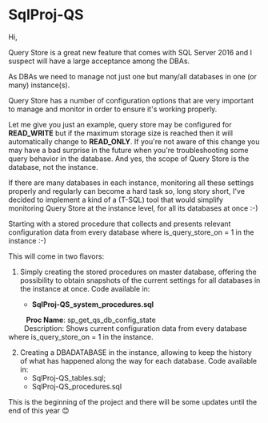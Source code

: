 # SqlProj-QS


Hi,

Query Store is a great new feature that comes with SQL Server 2016 and I suspect will have a large acceptance among the DBAs.

As DBAs we need to manage not just one but many/all databases in one (or many) instance(s). 

Query Store has a number of configuration options that are very important to manage and monitor in order to ensure it's working properly. 

Let me give you just an example, query store may be configured for **READ_WRITE** but if the maximum storage size is reached then it will automatically change to **READ_ONLY**. If you're not aware of this change you may have a bad surprise in the future when you're troubleshooting some query behavior in the database. And yes, the scope of Query Store is the database, not the instance.

If there are many databases in each instance, monitoring all these settings properly and regularly can become a hard task so, long story short, I've decided to implement a kind of a (T-SQL) tool that would simplify monitoring Query Store at the instance level, for all its databases at once :-)

Starting with a stored procedure that collects and presents relevant configuration data from every database where is_query_store_on = 1 in the instance :-)


This will come in two flavors:

1. Simply creating the stored procedures on master database, offering the possibility to obtain snapshots of the current settings for all databases in the instance at once. Code available in:

   - **SqlProj-QS_system_procedures.sql**  
     
   &nbsp;&nbsp;&nbsp;&nbsp;&nbsp;&nbsp; **Proc Name**: sp_get_qs_db_config_state  
   &nbsp;&nbsp;&nbsp;&nbsp;&nbsp;&nbsp;Description: Shows current configuration data from every database where is_query_store_on = 1 in the instance.  
   
   
2. Creating a DBADATABASE in the instance, allowing to keep the history of what has happened along the way for each database. Code available in:
   - SqlProj-QS_tables.sql;
   - SqlProj-QS_procedures.sql



This is the beginning of the project and there will be some updates until the end of this year 😊


